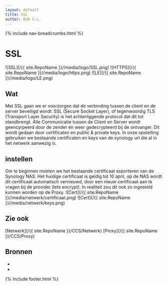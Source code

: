 ```yaml
---
layout: default
title: SSL
author: Rob V.L.
---
```


{% include nav-breadcrumbs.html %}

# SSL
![SSL](/{{ site.RepoName }}//media/logo/SSL.png)
![HTTPS](/{{ site.RepoName }}//media/logo/https.png)
![LE](/{{ site.RepoName }}//media/logo/LE.png)



## Wat
Met SSL gaan we er voorzorgen dat de verbinding tussen de client en de server beveiligd wordt. SSL (Secure Socket Layer), of tegenwoordig TLS (Transport Layer Security) is het achterliggende protocol dat dit tot standbrengt. Alle Communicatie tussen de Client en Server wordt geencyrpeerd door de zender en weer gedecrypteerd bij de ontvanger. Dit wordt gedaan door certificaten en public & private keys. In onze opstelling gebruiken we bestaande certificaten en keys van de synology url die al in het netwerk aanwezig is.

## instellen 
Om te beginnen moeten we het bestaande certificaat exporteren van de Synology NAS. Het huidige certificaat is geldig tot 10 april, op de NAS wordt dit certificaat automatisch vernieuwd, door een nieuw certificaat aan te vragen bij de provider (lets encrypt). In realiteit zou dit ook zo ingesteld kunnen worden op de Proxy. 
![Cert](/{{ site.RepoName }}//media/netwerk/certificaat.png)
![Cert](/{{ site.RepoName }}//media/netwerk/keys.png)





## Zie ook
[Netwerk](/{{ site.RepoName }}/CCS/Netwerk)
[Proxy](/{{ site.RepoName }}/CCS/Proxy)


## Bronnen 
* []()
* []()

{% include footer.html %}
